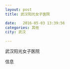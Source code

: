 ```yaml
--- 
layout: post 
title: 武汉阳光女子医院

date:   2016-05-03 13:39:56 
categories: 其他  
city: 武汉
  
--- 
```

   
武汉阳光女子医院

信息

